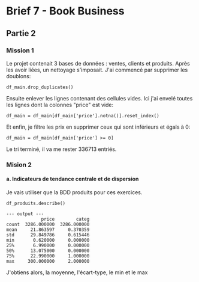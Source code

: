 # Brief 7 - Book Business

## Partie 2

### Mission 1
Le projet contenait 3 bases de données : ventes, clients et produits. Après les avoir liées, un nettoyage s'imposait.
J'ai commencé par supprimer les doublons:
```
df_main.drop_duplicates()
```
Ensuite enlever les lignes contenant des cellules vides. Ici j'ai envelé toutes les lignes dont la colonnes "price" est vide:
```
df_main = df_main[df_main['price'].notna()].reset_index()
```
Et enfin, je filtre les prix en supprimer ceux qui sont inférieurs et égals à 0:
```
df_main = df_main[df_main['price'] >= 0]
```
Le tri terminé, il va me rester 336713 entriés.

### Mision 2

#### a. Indicateurs de tendance centrale et de dispersion

Je vais utiliser que la BDD produits pour ces exercices. 
```
df_produits.describe()

--- output ---
             price        categ
count  3286.000000  3286.000000
mean     21.863597     0.370359
std      29.849786     0.615446
min       0.620000     0.000000
25%       6.990000     0.000000
50%      13.075000     0.000000
75%      22.990000     1.000000
max     300.000000     2.000000
```
J'obtiens alors, la moyenne, l'écart-type, le min et le max
